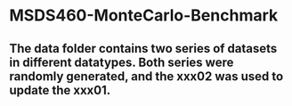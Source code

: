 # MSDS460-MonteCarlo-Benchmark

## The data folder contains two series of datasets in different datatypes. Both series were randomly generated, and the xxx02 was used to update the xxx01.

